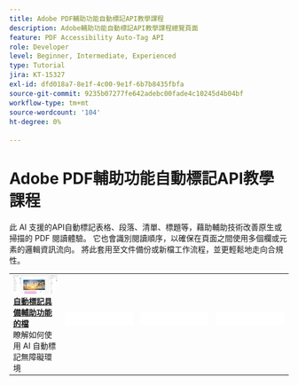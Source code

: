 ```yaml
---
title: Adobe PDF輔助功能自動標記API教學課程
description: Adobe輔助功能自動標記API教學課程總覽頁面
feature: PDF Accessibility Auto-Tag API
role: Developer
level: Beginner, Intermediate, Experienced
type: Tutorial
jira: KT-15327
exl-id: dfd018a7-8e1f-4c00-9e1f-6b7b8435fbfa
source-git-commit: 9235b07277fe642adebc00fade4c10245d4b04bf
workflow-type: tm+mt
source-wordcount: '104'
ht-degree: 0%

---
```


# Adobe PDF輔助功能自動標記API教學課程

此 AI 支援的API自動標記表格、段落、清單、標題等，藉助輔助技術改善原生或掃描的 PDF 閱讀體驗。 它也會識別閱讀順序，以確保在頁面之間使用多個欄或元素的邏輯資訊流向。 將此套用至文件備份或新檔工作流程，並更輕鬆地走向合規性。

<table style="table-layout:fixed">
<tr>
  <td>
    <a href="automatically-add-tags.md">
      <img alt="自動標記具備輔助功能的檔" src="assets/auto-tag-accessibility.png" />
    </a>
    <div>
      <a href="automatically-add-tags.md"><strong>自動標記具備輔助功能的檔</strong></a>
      </div>
      瞭解如何使用 AI 自動標記無障礙環境      <br>
  </td>
 <td>
       <img alt="間隔" src="../assets/WhiteBanner_Placeholder.png">
       <div>
       <br>
 </td>
 <td>
       <img alt="間隔" src="../assets/WhiteBanner_Placeholder.png">
       <div>
       <br>
 </td>
 <td>
       <img alt="間隔" src="../assets/WhiteBanner_Placeholder.png">
       <div>
       <br>
 </td>
</tr>
</table>